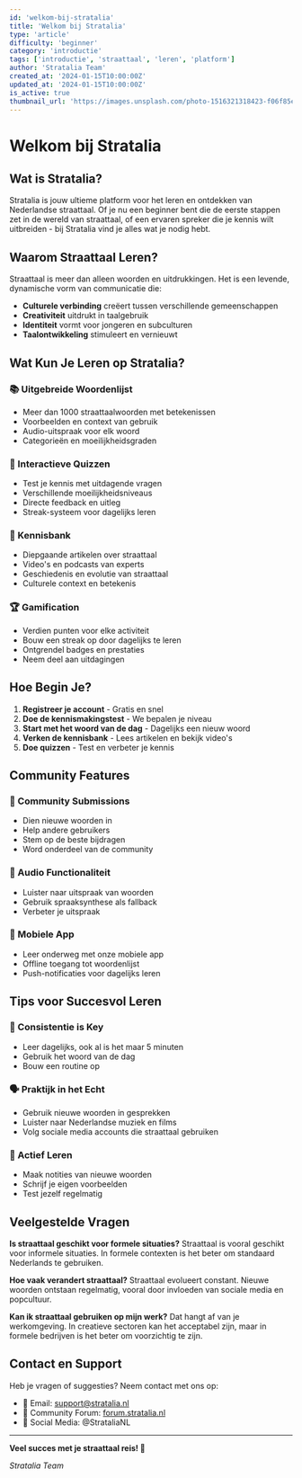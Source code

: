```yaml
---
id: 'welkom-bij-stratalia'
title: 'Welkom bij Stratalia'
type: 'article'
difficulty: 'beginner'
category: 'introductie'
tags: ['introductie', 'straattaal', 'leren', 'platform']
author: 'Stratalia Team'
created_at: '2024-01-15T10:00:00Z'
updated_at: '2024-01-15T10:00:00Z'
is_active: true
thumbnail_url: 'https://images.unsplash.com/photo-1516321318423-f06f85e504b3?w=400&h=300&fit=crop'
---
```


# Welkom bij Stratalia

## Wat is Stratalia?

Stratalia is jouw ultieme platform voor het leren en ontdekken van Nederlandse straattaal. Of je nu een beginner bent die de eerste stappen zet in de wereld van straattaal, of een ervaren spreker die je kennis wilt uitbreiden - bij Stratalia vind je alles wat je nodig hebt.

## Waarom Straattaal Leren?

Straattaal is meer dan alleen woorden en uitdrukkingen. Het is een levende, dynamische vorm van communicatie die:

- **Culturele verbinding** creëert tussen verschillende gemeenschappen
- **Creativiteit** uitdrukt in taalgebruik
- **Identiteit** vormt voor jongeren en subculturen
- **Taalontwikkeling** stimuleert en vernieuwt

## Wat Kun Je Leren op Stratalia?

### 📚 Uitgebreide Woordenlijst
- Meer dan 1000 straattaalwoorden met betekenissen
- Voorbeelden en context van gebruik
- Audio-uitspraak voor elk woord
- Categorieën en moeilijkheidsgraden

### 🎯 Interactieve Quizzen
- Test je kennis met uitdagende vragen
- Verschillende moeilijkheidsniveaus
- Directe feedback en uitleg
- Streak-systeem voor dagelijks leren

### 📖 Kennisbank
- Diepgaande artikelen over straattaal
- Video's en podcasts van experts
- Geschiedenis en evolutie van straattaal
- Culturele context en betekenis

### 🏆 Gamification
- Verdien punten voor elke activiteit
- Bouw een streak op door dagelijks te leren
- Ontgrendel badges en prestaties
- Neem deel aan uitdagingen

## Hoe Begin Je?

1. **Registreer je account** - Gratis en snel
2. **Doe de kennismakingstest** - We bepalen je niveau
3. **Start met het woord van de dag** - Dagelijks een nieuw woord
4. **Verken de kennisbank** - Lees artikelen en bekijk video's
5. **Doe quizzen** - Test en verbeter je kennis

## Community Features

### 👥 Community Submissions
- Dien nieuwe woorden in
- Help andere gebruikers
- Stem op de beste bijdragen
- Word onderdeel van de community

### 🎤 Audio Functionaliteit
- Luister naar uitspraak van woorden
- Gebruik spraaksynthese als fallback
- Verbeter je uitspraak

### 📱 Mobiele App
- Leer onderweg met onze mobiele app
- Offline toegang tot woordenlijst
- Push-notificaties voor dagelijks leren

## Tips voor Succesvol Leren

### 🎯 Consistentie is Key
- Leer dagelijks, ook al is het maar 5 minuten
- Gebruik het woord van de dag
- Bouw een routine op

### 🗣️ Praktijk in het Echt
- Gebruik nieuwe woorden in gesprekken
- Luister naar Nederlandse muziek en films
- Volg sociale media accounts die straattaal gebruiken

### 📝 Actief Leren
- Maak notities van nieuwe woorden
- Schrijf je eigen voorbeelden
- Test jezelf regelmatig

## Veelgestelde Vragen

**Is straattaal geschikt voor formele situaties?**
Straattaal is vooral geschikt voor informele situaties. In formele contexten is het beter om standaard Nederlands te gebruiken.

**Hoe vaak verandert straattaal?**
Straattaal evolueert constant. Nieuwe woorden ontstaan regelmatig, vooral door invloeden van sociale media en popcultuur.

**Kan ik straattaal gebruiken op mijn werk?**
Dat hangt af van je werkomgeving. In creatieve sectoren kan het acceptabel zijn, maar in formele bedrijven is het beter om voorzichtig te zijn.

## Contact en Support

Heb je vragen of suggesties? Neem contact met ons op:

- 📧 Email: support@stratalia.nl
- 💬 Community Forum: [forum.stratalia.nl](https://forum.stratalia.nl)
- 📱 Social Media: @StrataliaNL

---

**Veel succes met je straattaal reis! 🚀**

*Stratalia Team*
